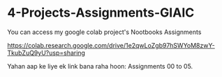 # 4-Projects-Assignments-GIAIC
You can access my google colab project's Nootbooks 
Assignments

https://colab.research.google.com/drive/1e2qwLoZgb97hSWYoM8zwY-TkubZuQ9yU?usp=sharing


Yahan aap ke liye ek link bana raha hoon: Assignments 00 to 05.

